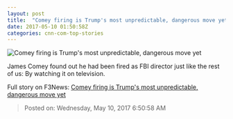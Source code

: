 ```yaml
---
layout: post
title:  "Comey firing is Trump's most unpredictable, dangerous move yet"
date: 2017-05-10 01:50:58Z
categories: cnn-com-top-stories
---
```


![Comey firing is Trump's most unpredictable, dangerous move yet](http://i2.cdn.cnn.com/cnnnext/dam/assets/150508110431-01-james-comey-file-super-169.jpg)

James Comey found out he had been fired as FBI director just like the rest of us: By watching it on television.


Full story on F3News: [Comey firing is Trump's most unpredictable, dangerous move yet](http://www.f3nws.com/n/BkhqNH)

> Posted on: Wednesday, May 10, 2017 6:50:58 AM
